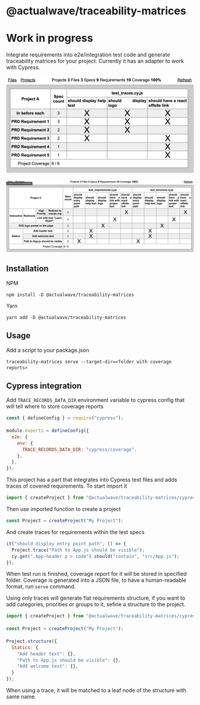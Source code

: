# @actualwave/traceability-matrices

# Work in progress

Integrate requirements into e2e/integration test code and generate traceability matrices for your project. Currently it has an adapter to work with Cypress.


![One file project](https://github.com/burdiuz/traceability-matrices/blob/master/screenshots/project_a.png?raw=true)


![Multi-file project](https://github.com/burdiuz/traceability-matrices/blob/master/screenshots/project_c.png?raw=true)


## Installation
NPM
```
npm install -D @actualwave/traceability-matrices
```
Yarn
```
yarn add -D @actualwave/traceability-matrices
```

## Usage
Add a script to your package.json
```
traceability-matrices serve --target-dir=<folder with coverage reports>
```

## Cypress integration
Add `TRACE_RECORDS_DATA_DIR` environment variable to cypress config that will tell where to store coverage reports
```js
const { defineConfig } = require("cypress");

module.exports = defineConfig({
  e2e: {
    env: {
      TRACE_RECORDS_DATA_DIR: "cypress/coverage",
    },
  },
});
```


This project has a part that integrates into Cypress test files and adds traces of covered requirements. To start import it
```js
import { createProject } from "@actualwave/traceability-matrices/cypress";
```
Then use imported function to create a project
```js
const Project = createProject("My Project");
```
And create traces for requirements within the test specs
```js
it("should display entry point path", () => {
  Project.trace("Path to App.js should be visible");
  cy.get(".App-header p > code").should("contain", "src/App.js");
});
```
When test run is finished, coverage report for it will be stored in specified folder. Coverage is generated into a JSON file, to have a human-readable format, run `serve` command.


Using only traces will generate flat requirements structure, if you want to add categories, priorities or groups to it, sefine a structure to the project.
```js
import { createProject } from "@actualwave/traceability-matrices/cypress";

const Project = createProject("My Project");

Project.structure({
  Statics: {
    "Add header text": {},
    "Path to App.js should be visible": {},
    "Add welcome text": {},
  }
});
```
When using a trace, it will be matched to a leaf node of the structure with same name.
